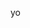 yo

<!---
account creation [202110161920xx]
thepaulaaron/thepaulaaron is a ✨ special ✨ repository because its `README.md` (this file) appears on your GitHub profile.
You can click the Preview link to take a look at your changes.
--->
